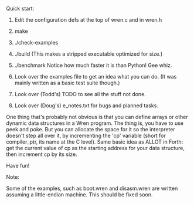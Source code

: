 Quick start:

1. Edit the configuration defs at the top of wren.c and in wren.h

2. make

3. ./check-examples

5. ./build
   (This makes a stripped executable optimized for size.)

4. ./benchmark
   Notice how much faster it is than Python! Gee whiz.

6. Look over the examples file to get an idea what you can do.
   (It was mainly written as a basic test suite though.)

7. Look over (Todd's) TODO to see all the stuff not done.

8. Look over (Doug's) e_notes.txt for bugs and planned tasks.

One thing that's probably not obvious is that you can define arrays
or other dynamic data structures in a Wren program. The thing is, you
have to use peek and poke. But you can allocate the space for it so
the interpreter doesn't step all over it, by incrementing the 'cp'
variable (short for compiler_ptr, its name at the C level). Same 
basic idea as ALLOT in Forth: get the current value of cp as the 
starting address for your data structure, then increment cp by its
size.

Have fun!

Note:

Some of the examples, such as boot.wren and disasm.wren are written
assuming a little-endian machine. This should be fixed soon.
